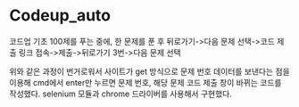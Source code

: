 # Codeup_auto
코드업 기초 100제를 푸는 중에, 한 문제를 푼 후 뒤로가기->다음 문제 선택->코드 제출 링크 접속->제출->뒤로가기 3번->다음 문제 선택

위와 같은 과정이 번거로워서 사이트가 get 방식으로 문제 번호 데이터를 보낸다는 점을 이용해 cmd에서 enter만 누르면 문제 번호, 해당 문제 코드 제출 창이 바뀌는 코드를 작성했다.
selenium 모듈과 chrome 드라이버를 사용해서 구현했다.
